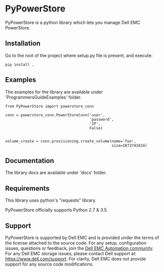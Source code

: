 # PyPowerStore
PyPowerStore is a python library which lets you 
manage Dell EMC PowerStore.


## Installation
Go to the root of the project where setup.py file is present, and execute:

`pip install .`

## Examples 

The examples for the library are available under 'ProgrammersGuideExamples' folder.

```
from PyPowerStore import powerstore_conn

conn = powerstore_conn.PowerStoreConn('user',
                                      'password',
                                      'IP',
                                      False)


volume_create = conn.provisioning.create_volume(name='foo',
                                                size=1073741824)
```


## Documentation

The library docs are available under 'docs' folder.


## Requirements

This library uses python's "requests" library.

PyPowerStore officially supports Python 2.7 & 3.5.


## Support

PyPowerStore is supported by Dell EMC and is provided under the terms of the license attached to the source code.
For any setup, configuration issues, questions or feedback, join the [Dell EMC Automation community](https://www.dell.com/community/Automation/bd-p/Automation).
For any Dell EMC storage issues, please contact Dell support at: https://www.dell.com/support.
For clarity, Dell EMC does not provide support for any source code modifications.
